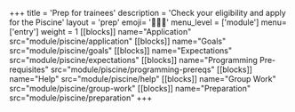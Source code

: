 +++
title = 'Prep for trainees'
description = 'Check your eligibility and apply for the Piscine'
layout = 'prep'
emoji= '🧑🏾‍💻'
menu_level = ['module']
menu=['entry']
weight = 1
[[blocks]]
name="Application"
src="module/piscine/application"
[[blocks]]
name="Goals"
src="module/piscine/goals"
[[blocks]]
name="Expectations"
src="module/piscine/expectations"
[[blocks]]
name="Programming Pre-requisites"
src="module/piscine/programming-prereqs"
[[blocks]]
name="Help"
src="module/piscine/help"
[[blocks]]
name="Group Work"
src="module/piscine/group-work"
[[blocks]]
name="Preparation"
src="module/piscine/preparation"
+++
